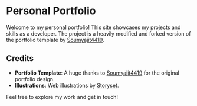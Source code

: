 # Personal Portfolio

Welcome to my personal portfolio! This site showcases my projects and skills as a developer. The project is a heavily modified and forked version of the portfolio template by [Soumyajit4419](https://github.com/soumyajit4419/Portfolio).

## Credits

- **Portfolio Template**: A huge thanks to [Soumyajit4419](https://github.com/soumyajit4419/Portfolio) for the original portfolio design.
- **Illustrations**: Web illustrations by [Storyset](https://storyset.com/web).

Feel free to explore my work and get in touch!
